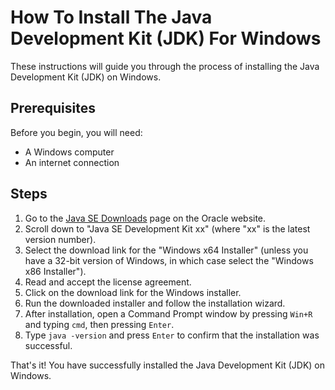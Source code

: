 # How To Install The Java Development Kit (JDK) For Windows

These instructions will guide you through the process of installing the Java Development Kit (JDK) on Windows.

## Prerequisites

Before you begin, you will need:
- A Windows computer
- An internet connection

## Steps

1. Go to the [Java SE Downloads](https://www.oracle.com/java/technologies/javase-downloads.html) page on the Oracle website.
2. Scroll down to "Java SE Development Kit xx" (where "xx" is the latest version number).
3. Select the download link for the "Windows x64 Installer" (unless you have a 32-bit version of Windows, in which case select the "Windows x86 Installer").
4. Read and accept the license agreement.
5. Click on the download link for the Windows installer.
6. Run the downloaded installer and follow the installation wizard.
7. After installation, open a Command Prompt window by pressing `Win+R` and typing `cmd`, then pressing `Enter`.
8. Type `java -version` and press `Enter` to confirm that the installation was successful.

That's it! You have successfully installed the Java Development Kit (JDK) on Windows.

